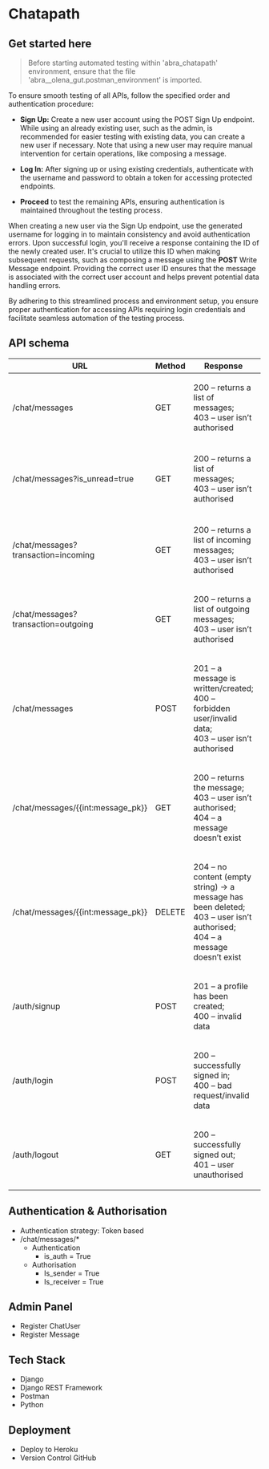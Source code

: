 # Chatapath 

## Get started here

> Before starting automated testing within 'abra_chatapath' environment, ensure that the file 'abra__olena_gut.postman_environment' is imported.

To ensure smooth testing of all APIs, follow the specified order and authentication procedure:

* **Sign Up:** Create a new user account using the POST Sign Up endpoint. While using an already existing user, such as the admin, is recommended for easier testing with existing data, you can create a new user if necessary. Note that using a new user may require manual intervention for certain operations, like composing a message.

* **Log In:** After signing up or using existing credentials, authenticate with the username and password to obtain a token for accessing protected endpoints.

* **Proceed** to test the remaining APIs, ensuring authentication is maintained throughout the testing process.

When creating a new user via the Sign Up endpoint, use the generated username for logging in to maintain consistency and avoid authentication errors. Upon successful login, you'll receive a response containing the ID of the newly created user. It's crucial to utilize this ID when making subsequent requests, such as composing a message using the **POST** Write Message endpoint. Providing the correct user ID ensures that the message is associated with the correct user account and helps prevent potential data handling errors.

By adhering to this streamlined process and environment setup, you ensure proper authentication for accessing APIs requiring login credentials and facilitate seamless automation of the testing process.

## API schema

| URL | Method | Response | Description |
| ------------- | ------------- |------------- | ------------- |
|/chat/messages| GET | <p>200 – returns a list of messages;<br> 403 – user isn’t authorised<p> | Return all messages|
|/chat/messages?is_unread=true| GET | <p>200 – returns a list of messages;<br> 403 – user isn’t authorised<p> | By default unread=False; if unread=True → return unread messages|
|/chat/messages?transaction=incoming| GET | <p>200 – returns a list of incoming messages;<br> 403 – user isn’t authorised<p> | Returns all incoming messages of the user|
|/chat/messages?transaction=outgoing| GET | <p>200 – returns a list of outgoing messages;<br> 403 – user isn’t authorised<p> | Returns all outgoing messages of the user|
|/chat/messages| POST | <p>201 – a message is written/created;<br> 400 – forbidden user/invalid data;<br> 403 – user isn’t authorised<p> | Write and send a new message |
|/chat/messages/{{int:message_pk}}| GET | <p>200 – returns the message;<br> 403 – user isn’t authorised;<br> 404 – a message doesn’t exist<p> | Read one specific message |
|/chat/messages/{{int:message_pk}}| DELETE | <p>204 – no content (empty string) → a message has been deleted;<br> 403 – user isn’t authorised;<br> 404 – a message doesn’t exist<p> | Delete a specific message |
|/auth/signup| POST | <p>201 – a profile has been created;<br> 400 – invalid data<p> | Create an account |
|/auth/login | POST | <p>200 – successfully signed in;<br> 400 – bad request/invalid data<p> | Log into account |
|/auth/logout | GET | <p>200 – successfully signed out;<br> 401 – user unauthorised<p> | Log out of account |


## Authentication & Authorisation

- Authentication strategy: Token based
- /chat/messages/*
  - Authentication
    - is_auth = True
  - Authorisation 
    - Is_sender = True 
    - Is_receiver = True

## Admin Panel

- Register ChatUser
- Register Message

## Tech Stack

* Django 
* Django REST Framework
* Postman
* Python


## Deployment

* Deploy to Heroku
* Version Control GitHub

